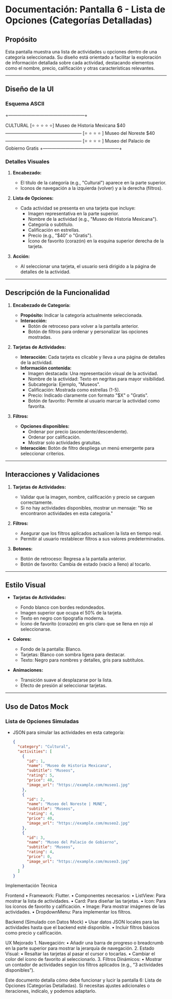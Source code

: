 # Documentación: Pantalla 6 - Lista de Opciones (Categorías Detalladas)

## **Propósito**
Esta pantalla muestra una lista de actividades u opciones dentro de una categoría seleccionada. Su diseño está orientado a facilitar la exploración de información detallada sobre cada actividad, destacando elementos como el nombre, precio, calificación y otras características relevantes.

---

## **Diseño de la UI**

### Esquema ASCII

+—————————————————+

CULTURAL
[⭐ ⭐ ⭐ ⭐ ⭐] Museo de Historia Mexicana
$40
—————————————————
[⭐ ⭐ ⭐ ⭐ ] Museo del Noreste
$40
—————————————————
[⭐ ⭐ ⭐ ⭐ ] Museo del Palacio de Gobierno
Gratis
+—————————————————+

### **Detalles Visuales**
1. **Encabezado:**
   - El título de la categoría (e.g., "Cultural") aparece en la parte superior.
   - Iconos de navegación a la izquierda (volver) y a la derecha (filtros).

2. **Lista de Opciones:**
   - Cada actividad se presenta en una tarjeta que incluye:
     - Imagen representativa en la parte superior.
     - Nombre de la actividad (e.g., "Museo de Historia Mexicana").
     - Categoría o subtítulo.
     - Calificación en estrellas.
     - Precio (e.g., "$40" o "Gratis").
     - Ícono de favorito (corazón) en la esquina superior derecha de la tarjeta.

3. **Acción:**
   - Al seleccionar una tarjeta, el usuario será dirigido a la página de detalles de la actividad.

---

## **Descripción de la Funcionalidad**

1. **Encabezado de Categoría:**
   - **Propósito:** Indicar la categoría actualmente seleccionada.
   - **Interacción:**
     - Botón de retroceso para volver a la pantalla anterior.
     - Botón de filtros para ordenar y personalizar las opciones mostradas.

2. **Tarjetas de Actividades:**
   - **Interacción:** Cada tarjeta es clicable y lleva a una página de detalles de la actividad.
   - **Información contenida:**
     - Imagen destacada: Una representación visual de la actividad.
     - Nombre de la actividad: Texto en negritas para mayor visibilidad.
     - Subcategoría: Ejemplo, "Museos".
     - Calificación: Mostrada como estrellas (1-5).
     - Precio: Indicado claramente con formato "$X" o "Gratis".
     - Botón de favorito: Permite al usuario marcar la actividad como favorita.

3. **Filtros:**
   - **Opciones disponibles:**
     - Ordenar por precio (ascendente/descendente).
     - Ordenar por calificación.
     - Mostrar solo actividades gratuitas.
   - **Interacción:** Botón de filtro despliega un menú emergente para seleccionar criterios.

---

## **Interacciones y Validaciones**

1. **Tarjetas de Actividades:**
   - Validar que la imagen, nombre, calificación y precio se carguen correctamente.
   - Si no hay actividades disponibles, mostrar un mensaje: "No se encontraron actividades en esta categoría."

2. **Filtros:**
   - Asegurar que los filtros aplicados actualicen la lista en tiempo real.
   - Permitir al usuario restablecer filtros a sus valores predeterminados.

3. **Botones:**
   - Botón de retroceso: Regresa a la pantalla anterior.
   - Botón de favorito: Cambia de estado (vacío a lleno) al tocarlo.

---

## **Estilo Visual**
- **Tarjetas de Actividades:**
  - Fondo blanco con bordes redondeados.
  - Imagen superior que ocupa el 50% de la tarjeta.
  - Texto en negro con tipografía moderna.
  - Ícono de favorito (corazón) en gris claro que se llena en rojo al seleccionarse.

- **Colores:**
  - Fondo de la pantalla: Blanco.
  - Tarjetas: Blanco con sombra ligera para destacar.
  - Texto: Negro para nombres y detalles, gris para subtítulos.

- **Animaciones:**
  - Transición suave al desplazarse por la lista.
  - Efecto de presión al seleccionar tarjetas.

---

## **Uso de Datos Mock**

### **Lista de Opciones Simuladas**
- JSON para simular las actividades en esta categoría:
  ```json
  {
    "category": "Cultural",
    "activities": [
      {
        "id": 1,
        "name": "Museo de Historia Mexicana",
        "subtitle": "Museos",
        "rating": 5,
        "price": 40,
        "image_url": "https://example.com/museo1.jpg"
      },
      {
        "id": 2,
        "name": "Museo del Noreste | MUNE",
        "subtitle": "Museos",
        "rating": 4,
        "price": 40,
        "image_url": "https://example.com/museo2.jpg"
      },
      {
        "id": 3,
        "name": "Museo del Palacio de Gobierno",
        "subtitle": "Museos",
        "rating": 4,
        "price": 0,
        "image_url": "https://example.com/museo3.jpg"
      }
    ]
  }

Implementación Técnica

Frontend
	•	Framework: Flutter.
	•	Componentes necesarios:
	•	ListView: Para mostrar la lista de actividades.
	•	Card: Para diseñar las tarjetas.
	•	Icon: Para los íconos de favorito y calificación.
	•	Image: Para mostrar imágenes de las actividades.
	•	DropdownMenu: Para implementar los filtros.

Backend (Simulado con Datos Mock)
	•	Usar datos JSON locales para las actividades hasta que el backend esté disponible.
	•	Incluir filtros básicos como precio y calificación.

UX Mejorado
	1.	Navegación:
	•	Añadir una barra de progreso o breadcrumb en la parte superior para mostrar la jerarquía de navegación.
	2.	Estado Visual:
	•	Resaltar las tarjetas al pasar el cursor o tocarlas.
	•	Cambiar el color del ícono de favorito al seleccionarlo.
	3.	Filtros Dinámicos:
	•	Mostrar un contador de actividades según los filtros aplicados (e.g., “3 actividades disponibles”).

Este documento detalla cómo debe funcionar y lucir la pantalla 6: Lista de Opciones (Categorías Detalladas). Si necesitas ajustes adicionales o iteraciones, indícalo, y podemos adaptarlo.
